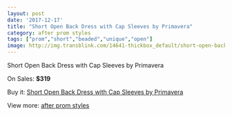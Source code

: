 ```yaml
---
layout: post
date: '2017-12-17'
title: "Short Open Back Dress with Cap Sleeves by Primavera"
category: after prom styles
tags: ["prom","short","beaded","unique","open"]
image: http://img.transblink.com/14641-thickbox_default/short-open-back-dress-with-cap-sleeves-by-primavera.jpg
---
```

Short Open Back Dress with Cap Sleeves by Primavera

On Sales: **$319**
<a href="https://www.transblink.com/en/after-prom-styles/4679-short-open-back-dress-with-cap-sleeves-by-primavera.html"><amp-img layout="responsive" width="600" height="600" src="//img.transblink.com/14641-thickbox_default/short-open-back-dress-with-cap-sleeves-by-primavera.jpg" alt="Short Open Back Dress with Cap Sleeves by Primavera 0" /></a>
<a href="https://www.transblink.com/en/after-prom-styles/4679-short-open-back-dress-with-cap-sleeves-by-primavera.html"><amp-img layout="responsive" width="600" height="600" src="//img.transblink.com/14645-thickbox_default/short-open-back-dress-with-cap-sleeves-by-primavera.jpg" alt="Short Open Back Dress with Cap Sleeves by Primavera 1" /></a>
<a href="https://www.transblink.com/en/after-prom-styles/4679-short-open-back-dress-with-cap-sleeves-by-primavera.html"><amp-img layout="responsive" width="600" height="600" src="//img.transblink.com/14644-thickbox_default/short-open-back-dress-with-cap-sleeves-by-primavera.jpg" alt="Short Open Back Dress with Cap Sleeves by Primavera 2" /></a>
<a href="https://www.transblink.com/en/after-prom-styles/4679-short-open-back-dress-with-cap-sleeves-by-primavera.html"><amp-img layout="responsive" width="600" height="600" src="//img.transblink.com/14643-thickbox_default/short-open-back-dress-with-cap-sleeves-by-primavera.jpg" alt="Short Open Back Dress with Cap Sleeves by Primavera 3" /></a>
<a href="https://www.transblink.com/en/after-prom-styles/4679-short-open-back-dress-with-cap-sleeves-by-primavera.html"><amp-img layout="responsive" width="600" height="600" src="//img.transblink.com/14642-thickbox_default/short-open-back-dress-with-cap-sleeves-by-primavera.jpg" alt="Short Open Back Dress with Cap Sleeves by Primavera 4" /></a>

Buy it: [Short Open Back Dress with Cap Sleeves by Primavera](https://www.transblink.com/en/after-prom-styles/4679-short-open-back-dress-with-cap-sleeves-by-primavera.html "Short Open Back Dress with Cap Sleeves by Primavera")

View more: [after prom styles](https://www.transblink.com/en/55-after-prom-styles "after prom styles")